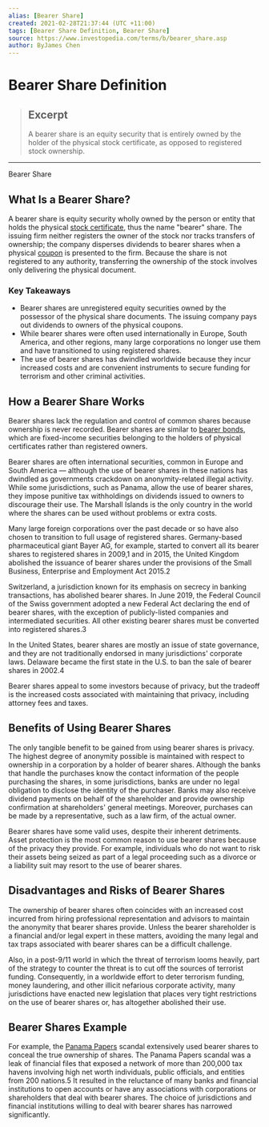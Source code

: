```yaml
---
alias: [Bearer Share]
created: 2021-02-28T21:37:44 (UTC +11:00)
tags: [Bearer Share Definition, Bearer Share]
source: https://www.investopedia.com/terms/b/bearer_share.asp
author: ByJames Chen
---
```


# Bearer Share Definition

> ## Excerpt
> A bearer share is an equity security that is entirely owned by the holder of the physical stock certificate, as opposed to registered stock ownership.

---

Bearer Share
## What Is a Bearer Share?

A bearer share is equity security wholly owned by the person or entity that holds the physical [stock certificate](https://www.investopedia.com/terms/s/stockcertificate.asp), thus the name "bearer" share. The issuing firm neither registers the owner of the stock nor tracks transfers of ownership; the company disperses dividends to bearer shares when a physical [coupon](https://www.investopedia.com/terms/c/coupon.asp) is presented to the firm. Because the share is not registered to any authority, transferring the ownership of the stock involves only delivering the physical document.

### Key Takeaways

-   Bearer shares are unregistered equity securities owned by the possessor of the physical share documents. The issuing company pays out dividends to owners of the physical coupons.
-   While bearer shares were often used internationally in Europe, South America, and other regions, many large corporations no longer use them and have transitioned to using registered shares.
-   The use of bearer shares has dwindled worldwide because they incur increased costs and are convenient instruments to secure funding for terrorism and other criminal activities.

## How a Bearer Share Works

Bearer shares lack the regulation and control of common shares because ownership is never recorded. Bearer shares are similar to [bearer bonds](https://www.investopedia.com/terms/b/bearer_bond.asp), which are fixed-income securities belonging to the holders of physical certificates rather than registered owners.

Bearer shares are often international securities, common in Europe and South America — although the use of bearer shares in these nations has dwindled as governments crackdown on anonymity-related illegal activity. While some jurisdictions, such as Panama, allow the use of bearer shares, they impose punitive tax withholdings on dividends issued to owners to discourage their use. The Marshall Islands is the only country in the world where the shares can be used without problems or extra costs.

Many large foreign corporations over the past decade or so have also chosen to transition to full usage of registered shares. Germany-based pharmaceutical giant Bayer AG, for example, started to convert all its bearer shares to registered shares in 2009,1 and in 2015, the United Kingdom abolished the issuance of bearer shares under the provisions of the Small Business, Enterprise and Employment Act 2015.2

Switzerland, a jurisdiction known for its emphasis on secrecy in banking transactions, has abolished bearer shares. In June 2019, the Federal Council of the Swiss government adopted a new Federal Act declaring the end of bearer shares, with the exception of publicly-listed companies and intermediated securities. All other existing bearer shares must be converted into registered shares.3

In the United States, bearer shares are mostly an issue of state governance, and they are not traditionally endorsed in many jurisdictions' corporate laws. Delaware became the first state in the U.S. to ban the sale of bearer shares in 2002.4

Bearer shares appeal to some investors because of privacy, but the tradeoff is the increased costs associated with maintaining that privacy, including attorney fees and taxes.

## Benefits of Using Bearer Shares

The only tangible benefit to be gained from using bearer shares is privacy. The highest degree of anonymity possible is maintained with respect to ownership in a corporation by a holder of bearer shares. Although the banks that handle the purchases know the contact information of the people purchasing the shares, in some jurisdictions, banks are under no legal obligation to disclose the identity of the purchaser. Banks may also receive dividend payments on behalf of the shareholder and provide ownership confirmation at shareholders' general meetings. Moreover, purchases can be made by a representative, such as a law firm, of the actual owner.

Bearer shares have some valid uses, despite their inherent detriments. Asset protection is the most common reason to use bearer shares because of the privacy they provide. For example, individuals who do not want to risk their assets being seized as part of a legal proceeding such as a divorce or a liability suit may resort to the use of bearer shares.

## Disadvantages and Risks of Bearer Shares

The ownership of bearer shares often coincides with an increased cost incurred from hiring professional representation and advisors to maintain the anonymity that bearer shares provide. Unless the bearer shareholder is a financial and/or legal expert in these matters, avoiding the many legal and tax traps associated with bearer shares can be a difficult challenge.

Also, in a post-9/11 world in which the threat of terrorism looms heavily, part of the strategy to counter the threat is to cut off the sources of terrorist funding. Consequently, in a worldwide effort to deter terrorism funding, money laundering, and other illicit nefarious corporate activity, many jurisdictions have enacted new legislation that places very tight restrictions on the use of bearer shares or, has altogether abolished their use.

## Bearer Shares Example

For example, the [Panama Papers](https://www.investopedia.com/terms/p/panama-papers.asp) scandal extensively used bearer shares to conceal the true ownership of shares. The Panama Papers scandal was a leak of financial files that exposed a network of more than 200,000 tax havens involving high net worth individuals, public officials, and entities from 200 nations.5 It resulted in the reluctance of many banks and financial institutions to open accounts or have any associations with corporations or shareholders that deal with bearer shares. The choice of jurisdictions and financial institutions willing to deal with bearer shares has narrowed significantly.
